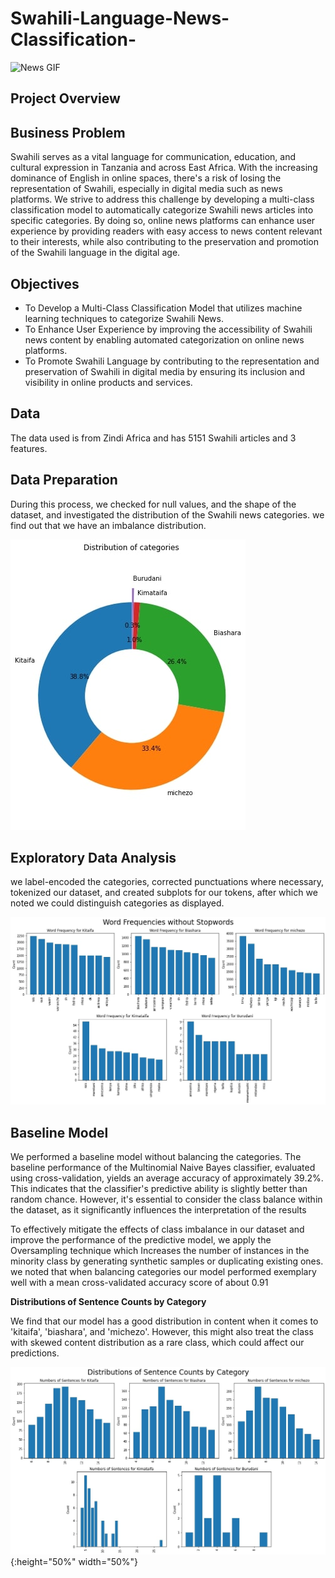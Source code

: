 # Swahili-Language-News-Classification-
<img src="News.gif" alt="News GIF" style="max-width: 100%;">

## Project Overview

## Business Problem

Swahili serves as a vital language for communication, education, and cultural expression in Tanzania and across East Africa. With the increasing dominance of English in online spaces, there's a risk of losing the representation of Swahili, especially in digital media such as news platforms. We strive to address this challenge by developing a multi-class classification model to automatically categorize Swahili news articles into specific categories. By doing so, online news platforms can enhance user experience by providing readers with easy access to news content relevant to their interests, while also contributing to the preservation and promotion of the Swahili language in the digital age.
## Objectives
* To Develop a Multi-Class Classification Model that utilizes machine learning techniques to categorize Swahili News.
* To Enhance User Experience by improving the accessibility of Swahili news content by enabling automated categorization on online news platforms.
* To Promote Swahili Language by contributing to the representation and preservation of Swahili in digital media by ensuring its inclusion and visibility in online products and services.
## Data
The data used is from Zindi Africa and has 5151 Swahili articles and 3 features.

## Data Preparation
During this process, we checked for null values, and the shape of the dataset, and investigated the distribution of the Swahili news categories. we find out that we have an imbalance distribution.

![Target dist](https://github.com/JohnNkakuyia/Swahili-Language-News-Classification-/blob/main/images/target_dist.jpg)

## Exploratory Data Analysis
we label-encoded the categories, corrected punctuations where necessary, tokenized our dataset, and created subplots for our tokens, after which we noted we could distinguish categories as displayed. 

![Removing stopwords](https://github.com/JohnNkakuyia/Swahili-Language-News-Classification-/blob/main/images/No_stopwords.jpg)

## Baseline Model
We performed a baseline model without balancing the categories. The baseline performance of the Multinomial Naive Bayes classifier, evaluated using cross-validation, yields an average accuracy of approximately 39.2%. This indicates that the classifier's predictive ability is slightly better than random chance. However, it's essential to consider the class balance within the dataset, as it significantly influences the interpretation of the results

To effectively mitigate the effects of class imbalance in our dataset and improve the
performance of the predictive model, we apply the Oversampling technique which Increases the
number of instances in the minority class by generating synthetic samples or duplicating
existing ones. we noted that when balancing categories our model performed exemplary well with a mean cross-validated accuracy score of about 0.91

**Distributions of Sentence Counts by Category**

We find that our model has a good distribution in content when it comes to 'kitaifa', 'biashara',
and 'michezo'. However, this might also treat the class with skewed content distribution as a
rare class, which could affect our predictions.

![sentence tokenized](https://github.com/JohnNkakuyia/Swahili-Language-News-Classification-/blob/main/images/Sentence_token.jpg){:height="50%" width="50%"}



